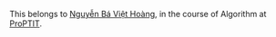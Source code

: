 
This belongs to [Nguyễn Bá Việt Hoàng](https://github.com/littlepsyduck), in the course of Algorithm at [ProPTIT](https://proptit.com/).
